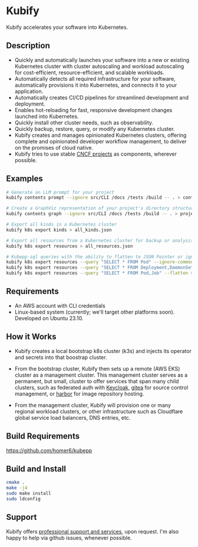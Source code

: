 # Kubify

Kubify accelerates your software into Kubernetes.

## Description

- Quickly and automatically launches your software into a new or existing Kubernetes cluster with cluster autoscaling and workload autoscaling for cost-efficient, resource-efficient, and scalable workloads.
- Automatically detects all required infrastructure for your software, automatically provisions it into Kubernetes, and connects it to your application.
- Automatically creates CI/CD pipelines for streamlined development and deployment.
- Enables hot-reloading for fast, responsive development changes launched into Kubernetes.
- Quickly install other cluster needs, such as observability.
- Quickly backup, restore, query, or modify any Kubernetes cluster.
- Kubify creates and manages opinionated Kubernetes clusters, offering complete and opinionated developer workflow management, to deliver on the promises of cloud native.
- Kubify tries to use stable [CNCF projects](https://landscape.cncf.io/) as components, wherever possible.


## Examples

```bash
# Generate an LLM prompt for your project
kubify contents prompt --ignore src/CLI /docs /tests /build -- . > contents.txt

# Create a GraphViz representation of your project's directory structure
kubify contents graph --ignore src/CLI /docs /tests /build -- . > project.gv

# Export all kinds in a Kubernetes cluster
kubify k8s export kinds > all_kinds.json

# Export all resources from a Kubernetes cluster for backup or analysis
kubify k8s export resources > all_resources.json

# Kubepp-sql queries with the ability to flatten to JSON Pointer or ignore common fields
kubify k8s export resources --query "SELECT * FROM Pod" --ignore-common-fields > filtered_pods.json
kubify k8s export resources --query "SELECT * FROM Deployment,DaemonSet,StatefulSet" > workloads.json
kubify k8s export resources --query "SELECT * FROM Pod,Job" --flatten > unfiltered_pods_flattened.json

```


## Requirements

- An AWS account with CLI credentials
- Linux-based system (currently; we'll target other platforms soon). Developed on Ubuntu 23.10.


## How it Works

- Kubify creates a local bootstrap k8s cluster (k3s) and injects its operator and secrets into that boostrap cluster.

- From the bootstrap cluster, Kubify then sets up a remote (AWS EKS) cluster as a management cluster. This management cluster serves as a permanent, but small, cluster to offer services that span many child clusters, such as federated auth with [Keycloak](https://www.keycloak.org/), [gitea](https://docs.gitea.com/installation/install-on-kubernetes) for source control management, or [harbor](https://goharbor.io/) for image repository hosting.

- From the management cluster, Kubify will provision one or many regional workload clusters, or other infrastructure such as Cloudflare global service load balancers, DNS entries, etc.


## Build Requirements

https://github.com/homer6/kubepp


## Build and Install

```bash
cmake .
make -j4
sudo make install
sudo ldconfig
```

## Support

Kubify offers [professional support and services](https://calendly.com/steve-sperandeo), upon request. I'm also happy to help via github issues, whenever possible.
